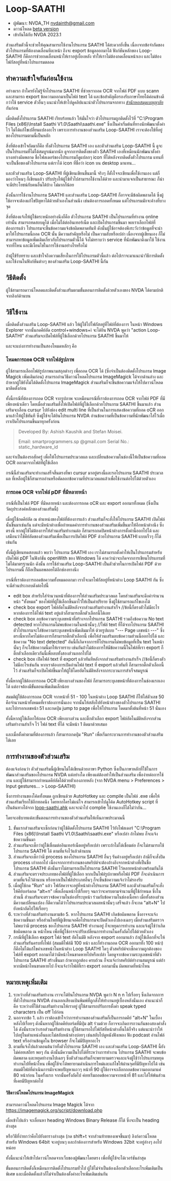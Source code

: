 # Loop-SAATHI

* ผู้พัฒนา: NVDA_TH <nvdainth@gmail.com>
* ดาวน์โหลด [beta version](https://raw.githubusercontent.com/NVDATH/Loop-SAATHI/main/loop-Saathi-0.1.nvda-addon)
* เข้ากันได้กับ NVDA 2023.1

ส่วนเสริมตัวนี้จะช่วยให้คุณสามารถใช้งานโปรแกรม SAATHI ได้สะดวกยิ่งขึ้น
เนื่องจากข้อจำกัดของตัวโปรแกรมที่ต้องกดเลื่อนทีละหน้า ถึงจะ export ข้อมูลออกมาได้
ฟังก์ชันหลักของ Loop-SAATHI ก็คือการช่วยกดเลื่อนหน้าให้เราอยู่เบื้องหลัง
ทำให้เราไม่ต้องกดเลื่อนหน้าเอง และไม่ต้องโฟกัสอยู่ที่หน้าโปรแกรมตลอด

## ทำความเข้าใจกันก่อนใช้งาน

อย่างแรก ถ้าใครยังไม่รู้จักโปรแกรม SAATHI ที่ช่วยเราถอด OCR จากไฟล์ PDF แบบ scann และสามารถ export ข้อความออกมาเป็นไฟล์ text ได้
และข้อสำคัญคือรองรับภาษาไทยได้ค่อนข้างดีกว่าใช้ service ตัวอื่นๆ แนะนำให้เข้าไปดูคลิปแนะนำตัวโปรแกรมจากทาง [สำนักหอสมุดเบญญาลัย](https://www.youtube.com/watch?v=Jv6T4W-a_cQ) กันก่อน

เมื่อติดตั้งโปรแกรม SAATHI เรียบร้อยแล้ว
ให้มั่นใจว่า ตัวโปรแกรมถูกติดตั้งไว้ที่ "C:\Program Files (x86)\Install Saathi V1.0\Saathi\saathi.exe" ซึ่งเป็นค่าเริ่มต้นที่ทางนักพัฒนาตั้งค่าไว้ ไม่ได้แก้ไขเปลี่ยนแปลงอะไร
เพราะการทำงานของส่วนเสริม Loop-SAATHI เราจะต้องใช้ที่อยู่ของโปรแกรมตามนี้เป็นหลัก

สิ่งที่ต้องเข้าใจถัดมาก็คือ ทั้งตัวโปรแกรม SAATHI เอง และตัวส่วนเสริม Loop-SAATHI นี้ ดูจะเป็นโปรแกรมที่ไม่ได้สมบูรณ์มากนัก
ดูจากการติดตั้งของตัว SAATHI เองที่เหมือนนักพัฒนาตั้งค่าบางอย่างผิดพลาด ชื่อโฟลเดอร์ของโปรแกรมก็ดูแปลกๆ icon ที่ได้หลังจากติดตั้งตัวโปรแกรม แทนที่จะเป็นชื่อของตัวโปรแกรม แต่เราได้ icon ที่ชื่อว่า icon บน desktop มาแทน...

และตัวส่วนเสริม Loop-SAATHI ที่ผู้เขียนเขียนขึ้นมานี้ จริงๆ ก็ตั้งใจจะเขียนเพื่อใช้งานเอง แต่ก็มองว่าไหนๆ ก็เขียนแล้ว ปรับปรุงให้ผู้ใช้ทั่วไปสามารถใช้งานได้ด้วย และนำมาแจกเป็นสาธารณะ ก็น่าจะมีประโยชน์กับคนอื่นได้บ้าง ไม่มากก็น้อย

ดังนั้นการใช้งานโปรแกรม SAATHI และส่วนเสริม Loop-SAATHI ก็อาจจะมีข้อผิดพลาดได้ ซึ่งผู้ใช้อาจจะต้องแก้ไขปัญหาได้ด้วยตัวเองในส่วนนึง
เช่นต้องการถอดทั้งหมด แต่โปรแกรมมักจะค้างที่บางจุด 

สิ่งที่ต้องแจ้งให้ผู้ใช้ตระหนักอย่างนึงก็คือ ตัวโปรแกรม SAATHI เป็นโปรแกรมที่ทำงาน online เท่านั้น สามารถทดสอบดูได้ เมื่อไม่ได้ต่ออินเทอร์เน็ต และเปิดโปรแกรมขึ้นมา พอเราเลือกไฟล์ที่ต้องการแล้ว โปรแกรมจะขึ้นข้อความแจ้งข้อผิดพลาดทันที
ดังนั้นผู้ใช้อาจต้องพึงระวังว่าข้อมูลที่จะนำมาให้โปรแกรมนี้ถอด OCR นั้น มีความสำคัญหรือไม่ เป็นความลับหรือเปล่า
เนื่องจากผู้เขียนเอง ก็ไม่สามารถหาข้อมูลเพิ่มเติมเกี่ยวกับโปรแกรมตัวนี้ได้ จึงไม่ทราบว่า service ที่นักพัฒนาดึงมาใช้ ใช้งานจากที่ไหน และมีเงื่อนไขในการใช้งานอย่างไรหรือไม่

ถ้าผู้ใช้รับทราบ และเข้าใจถึงความเสี่ยงในการใช้โปรแกรมตัวนี้แล้ว ต่อไปเราจะมาแนะนำวิธีการติดตั้งและใช้งานในฟังก์ชันต่างๆ ของส่วนเสริม Loop-SAATHI นี้กัน

## วิธีติดตั้ง

ผู้ใช้สามารถดาวน์โหลดและติดตั้งส่วนเสริมตามขั้นตอนการติดตั้งด้วยตัวเองของ NVDA ได้ตามปกติจากลิงก์ด้านบน

## วิธีใช้งาน

เมื่อติดตั้งส่วนเสริม Loop-SAATHI แล้ว ให้ผู้ใช้ไปโฟกัสอยู่ที่ไฟล์ที่ต้องการ ในหน้า Windows Explorer
จากนั้นกดคีย์ลัด control+windows+i จะได้ยิน NVDA พูดว่า "action Loop-SAATHI"
ส่วนเสริมจะเปิดไฟล์ที่ผู้ใช้เลือกด้วยโปรแกรม SAATHI ขึ้นมาให้

และจะแบ่งการทำงานเป็นสองโหมดหลักๆ คือ

### โหมดการถอด OCR จากไฟล์รูปภาพ

ผู้ใช้สามารถเลือกไฟล์รูปภาพนามสกุลต่างๆ เพื่อถอด OCR ได้
(ซึ่งจำเป็นต้องติดตั้งโปรแกรม Image Magick เพิ่มเติมก่อน)
สามารถอ่านวิธีดาวน์โหลดโปรแกรม ImageMagick ได้จากด้านล่าง
และถ้าหากผู้ใช้ยังไม่ได้ติดตั้งโปรแกรม ImageMagick ส่วนเสริมก็จะขึ้นข้อความแจ้งให้ไปดาวน์โหลดมาติดตั้งก่อน

ทั้งนี้กรณีที่ต้องการถอด OCR จากรูปภาพ จะเหมือนกรณีที่เราต้องการถอด OCR จากไฟล์ PDF ที่มีเพียงหน้าเดียว
โดยเมื่อส่วนเสริมสั่งให้เปิดไฟล์ที่ผู้ใช้เลือกด้วยโปรแกรม SAATHI ขึ้นมาแล้ว ส่วนเสริมจะเลื่อน cursur ไปยังช่อง edit  multi line ที่เป็นส่วนในการแสดงข้อความที่ถอด oCR ออกมาแล้วให้ผู้ใช้ทันที
ซึ่งผู้ใช้จะได้ยินโปรแกรม NVDA อ่านข้อความที่เป็นข้อความที่นักพัฒนาใส่ไว้เมื่อเราเปิดโปรแกรมขึ้นมาทุกครั้งก่อน

> Developed By:
> Ashish Kaushik and Stefan Moisei.
> 
> Email: smartprogrammers.sp @gmail.com
> Serial No.: static_hardware_id

และจำเป็นต้องรอสักครู่ เพื่อให้โปรแกรมประมวลผล และเปลี่ยนข้อความในช่องนี้ให้เป็นข้อความที่ถอด OCR ออกมาจากไฟล์ที่ผู้ใช้เลือก

กรณีนี้ส่วนเสริมจะทำงานเสร็จสิ้นตรงที่พา cursur มาอยู่ตรงนี้และรอโปรแกรม SAATHI ประมวลผล
ที่เหลือผู้ใช้ก็สามารถอ่านหรือคัดลอกข้อความที่ประมวลผลแล้วเพื่อใช้งานต่อไปได้ด้วยตัวเอง

### การถอด OCR จากไฟล์ pDF ที่มีหลายหน้า

กรณีที่เป็นไฟล์ PDF ที่มีหลายหน้า และต้องการถอด oCR และ export ออกมาทั้งหมด
(ซึ่งเป็นวัตถุประสงค์หลักของส่วนเสริมนี้)

เมื่อผู้ใช้กดคีย์ลัด ณ ตำแหน่งของไฟล์ที่ต้องการแล้ว
ส่วนเสริมก็จะสั่งให้โปรแกรม SAATHI เปิดไฟล์นั้นขึ้นมาเช่นกัน แต่จะมีหน้าต่างเพื่อกำหนดค่าการทำงานของส่วนเสริมเพิ่มขึ้นมาให้อีกหน้าต่างนึง
ซึ่งตรงนี้ หากผู้ใช้ไม่ต้องการให้ส่วนเสริมทำงานต่อ ก็สามารถกดปิดหน้าต่างการตั้งค่านี้ออกไปได้ และเสมือนว่าใช้คีย์ลัดของส่วนเสริมเพื่อเป็นการเปิดไฟล์ PDF ด้วยโปรแกรม SAATHI แบบเร็วๆ ก็ได้เช่นกัน

ทั้งนี้ผู้เขียนทดสอบแล้ว พบว่า โปรแกรม SAATHI เอง เราไม่สามารถตั้งค่าให้เป็นโปรแกรมสำหรับเปิดไฟล์ pDF ในฟังก์ชัน openWith ของ Windows ได้ คาดว่าน่าจะเกิดจากการเขียนโปรแกรมที่ไม่ได้มาตรฐานนัก
ดังนั้น การใช้ส่วนเสริม Loop-SAATHI เป็นตัวช่วยในการเปิดไฟล์ PDF ด้วยโปรแกรมนี้ ก็ถือเป็นผลพลอยได้อีกช่องทางนึง

กรณีที่เราต้องการถอดข้อความทั้งหมดออกมา เราก็จะมาโฟกัสอยู่ที่หน้าต่าง Loop SAATHI กัน
ซึ่งจะมีส่วนประกอบดังต่อไปนี้

* edit box สำหรับใส่จำนวนหน้าที่ต้องการให้ส่วนเสริมประมวลผล โดยส่วนเสริมจะดึงค่าจำนวนหน้า "ทั้งหมด" ของไฟล์ที่ผู้ใช้เลือกขึ้นมาไว้ให้เป็นค่าปริยาย ซึ่งผู้ใช้สามารถแก้ไขเองได้
* check box export ไฟล์อัตโนมัติหลังจากส่วนเสริมทำงานสำเร็จ //ข้อนี้ก็ตรงตัวไม่มีอะไร หากต้องการได้ไฟล์ text อยู่แล้วก็สามารถติ๊กตัวเลือกนี้ได้เลย
* check box ลบข้อความระบุเลขหน้าที่สร้างจากโปรแกรม SAATHI รวมถึงข้อความ No text detected หากโปรแกรมไม่พบข้อความในหน้านั้นๆ //ไฟล์ text ที่ได้จากโปรแกรม SAATHI ตัวโปรแกรมจะใส่ข้อความระบุเลขหน้าเพิ่มเติมมาให้ ด้วยรูปแบบ "--- Page เลขหน้า ---" ซึ่งตรงนี้หากใครไม่ต้องการก็สามารถติ๊กตัวเลือกนี้ เพื่อให้ส่วนเสริมลบข้อความส่วนนี้ออกไปได้ และข้อความ "No text detected" อันนี้ก็เกิดจากการที่โปรแกรมไม่พบข้อมูลที่เป็น text ในหน้านั้นๆ ก็จะใส่ข้อความนี้มาให้เราทราบ เช่นกันถ้าไม่ต้องการให้มีข้อความนี้ในไฟล์ที่เรา export ก็ติ๊กตัวเลือกเดียวกันนี้เพื่อลบทั้งสองส่วนออกไปได้
* check box เปิดไฟล์ text ที่ export แล้วทันทีหลังจากส่วนเสริมทำงานสำเร็จ //ข้อนี้ก็ตรงตัวไม่มีอะไรเช่นกัน หากเราต้องการเปิดอ่านไฟล์ text ที่ export แล้วทันที ก็สามารถติ๊กตัวเลือกนี้ไว้ ส่วนเสริมก็จะเปิดไฟล์ขึ้นมาให้ผู้ใช้โดยอัตโนมัติหลังจากกระบวนการสำเร็จสมบูรณ์

ทั้งนี้หากผู้ใช้ต้องการถอด OCR เพียงบางส่วนของไฟล์ ก็สามารถระบุเลขหน้าที่ต้องการในช่องแรกเองได้ แต่อาจต้องมีขั้นตอนเพิ่มเติมเล็กน้อย

สมมติผู้ใช้ต้องการถอด OCR จากหน้าที่ 51 - 100
ในหน้าต่าง Loop SAATHI ก็ให้ใส่ตัวเลข 50 คือจำนวนหน้าทั้งหมดที่เราต้องการนั่นเอง
จากนั้นให้สลับไปยังหน้าต่างของตัวโปรแกรม SAATHI และไปกรอกเลขหน้า 51 และกดปุ่ม  jump to page เพื่อให้โปรแกรม โดดมาตั้งต้นที่หน้า 51 นั่นเอง

ทั้งนี้หากผู้ใช้เลือกให้ถอด OCR เพียงบางส่วน และติ๊กตัวเลือก export ไฟล์อัตโนมัติหลังจากส่วนเสริมทำงานสำเร็จ  ไว้ ไฟล์ text ที่ได้ จะมีหน้า 1 ติดมาด้วยเสมอ 

และเมื่อตั้งค่าตามที่ต้องการแล้ว ก็สามารถกดปุ่ม "Run" เพื่อเริ่มกระบวนการทำงานของตัวส่วนเสริมได้เลย

## การทำงานของตัวส่วนเสริม

ต้องแจ้งก่อนว่า ตัวส่วนเสริมนี้ผู้เขียนไม่ได้เขียนด้วยภาษา Python ซึ่งเป็นภาษาหลักที่ใช้ในการพัฒนาส่วนเสริมของโปรแกรม NVDA แต่อย่างใด เพียงแต่ต้องทำให้เป็นส่วนเสริม เพื่อง่ายต่อการใช้งาน และผู้ใช้สามารถกำหนดคีย์ลัดได้ด้วยตัวเองภายหลัง
(จาก NVDA menu > Preferences  > Input gestures... > Loop-SAATHI)

ซึ่งการทำงานของโค้ดทั้งหมด ถูกเขียนด้วย AutoHotkey และ compile เป็นไฟล์ .exe เพื่อให้ส่วนเสริมเรียกใช้อีกทอดนึง
โดยหากใครไม่แน่ใจ สามารถเข้าไปดูโค้ด AutoHotkey script ที่เป็นต้นทางได้จาก [loop-saathi.ahk](https://github.com/NVDATH/Loop-SAATHI/blob/main/loop-Saathi.ahk) และจะนำไป complie ใช้งานเองก็ได้ไม่ว่ากัน...

โดยจะอธิบายแต่ละขั้นตอนการทำงานของตัวส่วนเสริมให้เห็นภาพประมาณนี้ 

1.  ขั้นแรกส่วนเสริมจะเช็กก่อนว่าผู้ใช้ติดตั้งโปรแกรม SAATHI ไว้ยังโฟลเดอร์ "C:\Program Files (x86)\Install Saathi V1.0\Saathi\saathi.exe" หรือเปล่า ถ้าไม่พบ ก็จะแจ้งข้อความขึ้นมา
2. ส่วนเสริมจะเช็กว่าผู้ใช้เชื่อมต่ออินเทอร์เน็ตอยู่หรือเปล่า เพราะถ้าไม่ได้เชื่อมต่อ ก็จะไม่สามารถใช้โปรแกรม SAATHI ได้ ตามที่แจ้งไว้แล้วด้านบน
3. ส่วนเสริมจะเช็กว่ามี process ของโปรแกรม SAATHI อื่นๆ รันค้างอยู่หรือเปล่า ถ้ามีก็จะสั่งปิด process เก่าออกไป เนื่องจากการทำงานของสคริปต์จะต้องอ้างอิงจากหน้าต่างที่เป็นชื่อโปรแกรม SAATHI ดังนั้นเราไม่สามารถเปิดโปรแกรม SAATHI ไว้หลายหน้าต่างพร้อมกันได้
4. ส่วนเสริมจะตรวจประเภทของไฟล์ที่ผู้ใช้เลือก หากเป็นไฟล์รูปภาพหรือไฟล์ PDF ก็จะดำเนินการตามที่แจ้งไว้ด้านบน หรือหากเป็นไฟล์ประเภทอื่นๆ ก็จะขึ้นข้อความแจ้งว่าไม่รองรับ
5. เมื่อผู้ใช้กด "Run" แล้ว โฟกัสควรจะอยู่ที่หน้าต่างโปรแกรม SAATHI และตัวส่วนเสริมก็จะสั่งให้คีย์บอร์ดกด "alt+n" เพื่อเลื่อนหน้าไปเรื่อยๆ จนกว่าจะครบตามจำนวนที่ผู้ใช้กำหนด ซึ่งในส่วนนี้ ส่วนเสริมจะตรวจข้อความในช่องที่ระบุหน้า ร่วมกับข้อความในช่องเนื้อหา เมื่อทั้งสองส่วนมีความเปลี่ยนแปลง ก็ตีความได้ว่าโปรแกรมประมวลผลหน้านั้นๆ เสร็จแล้ว ก็จะกด "alt+N" ไปยังหน้าถัดไปให้เรื่อยๆ 
6. ระหว่างที่ส่วนเสริมทำงานตามข้อ 5. หากโปรแกรม SAATHI เกิดข้อผิดพลาด ซึ่งอาจจะแจ้งข้อความขึ้นมา หรือส่วนใหย่ที่ผู้เขียนเจอคือโปรแกรมจะปิดตัวเองไปเองเฉยๆ เมื่อส่วนเสริมตรวจไม่พบว่ามี process ของโปรแกรม SAATHI ทำงานอยู่ ก็จะหยุดการทำงาน และแจ้งผู้ใช้ว่าเกิดข้อผิดพลาด ณ หน้าไหน เพื่อที่ผู้ใช้อาจจะปรับเปลี่ยนการทำงานในครั้งถัดไปได้ด้วยตัวเอง
7. กรณีที่ผู้ใช้เลือก export ไฟล์ text อัตโนมัติ หลังจาก export ออกมาแล้ว ถ้าผู้ใช้เลือกที่จะให้ส่วนเสริมรันครบทั้งไฟล์ (สมมติไฟล์มี 100 หน้า และก็ทำงานถอด OCR ออกมาทั้ง 100 หน้า) ก็คือไม่ได้แก้ไขค่าเลขหน้าในหน้าต่าง Loop SAATHI ใดๆ ตัวสคริปต์จะเช็กความถูกต้องของไฟล์ที่ export ออกมาได้ว่ามีหน้าไหนขาดหายไปหรือเปล่า โดยดูจากข้อความระบุเลขหน้าที่ตัวโปรแกรม SAATHI สร้างขึ้นมา ถ้าหากถูกต้อง ครบถ้วน ก็จะแจ้งว่าสคริปต์ทำงานสมบูรณ์ แต่ถ้าหากมีหน้าไหนขาดหายไป ก็จะแจ้งว่าไฟล์ที่เรา export ออกมานั้น ผิดพลาดที่หน้าไหน

## หมายเหตุเพิ่มเติม

1. ระหว่างที่ส่วนเสริมทำงาน เราจะได้ยินโปรแกรม NVDA พูดว่า N n n ไปเรื่อยๆ ซึ่งเกิดจากการที่ตัวโปรแกรม NVDA อ่านออกเสียงแป้นพิมพ์ที่ถูกสั่งให้ทำงานอยู่เบื้องหลังนั่นเอง คำแนะนำก็คือ ระหว่างที่ใช้ส่วนเสริมทำงานให้เราอยู่ ผู้ใช้สามารถปรับการตั้งค่า speak typed characters เป็น off ไปก่อน
2. นอกจากข้อ 1. แล้ว เราต้องเข้าใจว่าการทำงานของส่วนเสริมก็เป็นการกดคีย์ "alt+N" ในเบื้องหลังไปเรื่อยๆ ดังนั้นหากผู้ใช้กดคีย์บอร์ดที่มีปุ่ม alt ร่วมด้วย ก็อาจจะเกิดการกวนกันของสองคำสั่งได้ ดังนั้นระหว่างรอส่วนเสริมทำงาน ผู้ใช้สามารถไปโฟกัสที่หน้าต่างอื่นได้ก็จริง แต่แนะนำว่าให้ไปอยู่ในตำแหน่งอื่นและไม่สลับหน้าต่างบ่อยๆ เช่นสลับไปดูหนังฟังเพลง ฟัง podcast อ่านไฟล์ text หรืออ่านข้อมูลใน browser ก็จะไม่มีปัญหาอะไร
3. ตามที่แจ้งไปแล้วตอนต้นว่าทั้งตัวโปรแกรม SAATHI เอง และส่วนเสริม Loop-SAATHI นี้ยังไม่ค่อยเสถียร พอๆ กัน ดังนั้นมีความเป็นไปได้ที่ระหว่างการทำงาน โปรแกรม SAATHI จะพบข้อผิดพลาด และหยุดทำงานไปเฉยๆ ซึ่งตัวส่วนเสริมก็จะพยายามตรวจและแจ้งผู้ใช้ว่าโปรแกรมหยุดทำงานไปที่หน้าไหน เพื่อผู้ใช้จะได้พยายามดำเนินการใหม่และแก้ไขให้ผ่านจุดที่มีปัญหาไปได้ เช่น สมมติไฟล์ที่ดำเนินการมักจะพบปัญหาแถวๆ หน้าที่ 90 ผู้ใช้อาจจะเลือกถอดข้อความออกมาแค่ 80 หน้าก่อน ในครั้งแรก จากนั้นครั้งถัดไป ค่อยเริ่มถอดข้อความจากหน้าที่ 81 และไล่ให้พ้นส่วนที่เคยมีปัญหาต่อไป


#### วิธีดาวน์โหลดโปรแกรม ImageMagick

สามารถดาวน์โหลดโปรแกรม Image Magick ได้จาก <https://imagemagick.org/script/download.php>

เมื่อเข้าไปแล้ว จะเลื่อนหา heading Windows Binary Release ก็ได้ ซึ่งจะเป็น heading ล่างสุด

หรือวิธีที่ง่ายกว่าคือไปยังตารางล่างสุด (กด shift+t จากส่วนท้ายของเพจขึ้นมา)
ลิงก์ดาวน์โหลดสำหรับ Windows 64bit จะอยู่บนๆ และถ้าต้องการสำหรับ Windows 32bit จะอยู่ล่างๆ ลงไปหน่อย

ทั้งนี้แนะนำให้เข้าไปดาวน์โหลดจากเว็บของผู้พัฒนาโดยตรง เพื่อที่ผู้ใช้จะได้เวอร์ชันล่าสุด

ขั้นตอนการติดตั้งก็เหมือนการติดตั้งโปรแกรมทั่วไป ผู้ใช้ไม่จำเป็นต้องเลือกตัวเลือกอะไรเพิ่มเติมเป็นพิเศษ
และเมื่อติดตั้งแล้วก็ไม่จำเป็นต้องตั้งค่าอะไรเพิ่มเติมเช่นกัน
